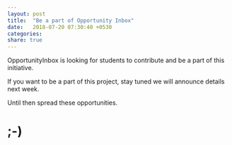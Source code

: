 ```yaml
---
layout: post
title:  "Be a part of Opportunity Inbox"
date:   2018-07-20 07:30:40 +0530
categories: 
share: true
---
```


OpportunityInbox is looking for students to contribute and be a part of this initiative.

If you want to be a part of this project, stay tuned we will announce details next week.

Until then spread these opportunities.

# ;-)